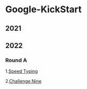 # Google-KickStart


## 2021




## 2022

### Round A
1.[Speed Typing](https://github.com/seungjun-green/Google-KickStart/blob/main/2022/Round%20A/Speed%20Typing.py)

2.[Challenge Nine](https://github.com/seungjun-green/Google-KickStart/blob/main/2022/Round%20A/Challenge%20Nine.py)
